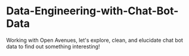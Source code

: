 # Data-Engineering-with-Chat-Bot-Data
Working with Open Avenues, let's explore, clean, and elucidate chat bot data to find out something interesting!
